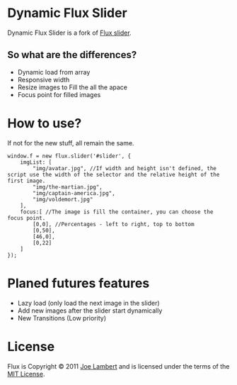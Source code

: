 # Dynamic Flux Slider
Dynamic Flux Slider is a fork of [Flux slider](https://github.com/joelambert/Flux-Slider).

## So what are the differences?

- Dynamic load from array
- Responsive width
- Resize images to Fill the all the apace
- Focus point for filled images

# How to use?
If not for the new stuff, all remain the same.

	window.f = new flux.slider('#slider', {
		imgList: [
			"img/avatar.jpg", //If width and height isn't defined, the script use the width of the selector and the relative height of the first image.
			"img/the-martian.jpg",
			"img/captain-america.jpg",
			"img/voldemort.jpg"
		],
		focus:[ //The image is fill the container, you can choose the focus point.
			[0,0], //Percentages - left to right, top to bottom
			[0,50],
			[46,0],
			[0,22]
		]
	});

# Planed futures features
- Lazy load (only load the next image in the slider)
- Add new images after the slider start dynamically
- New Transitions (Low priority)
	
# License

Flux is Copyright &copy; 2011 [Joe Lambert](http://www.joelambert.co.uk) and is licensed under the terms of the [MIT License](http://www.opensource.org/licenses/mit-license.php).

